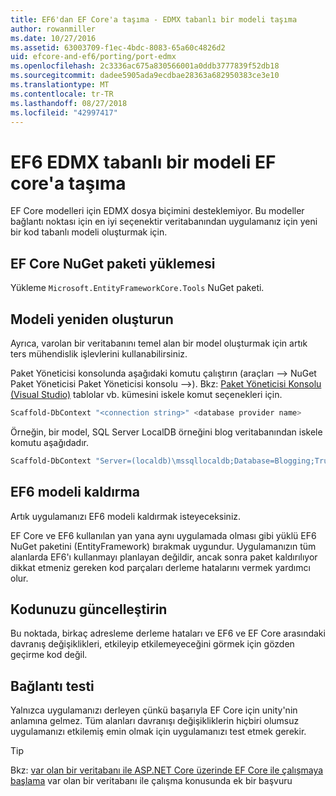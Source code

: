 ```yaml
---
title: EF6'dan EF Core'a taşıma - EDMX tabanlı bir modeli taşıma
author: rowanmiller
ms.date: 10/27/2016
ms.assetid: 63003709-f1ec-4bdc-8083-65a60c4826d2
uid: efcore-and-ef6/porting/port-edmx
ms.openlocfilehash: 2c3336ac675a830566001a0ddb3777839f52db18
ms.sourcegitcommit: dadee5905ada9ecdbae28363a682950383ce3e10
ms.translationtype: MT
ms.contentlocale: tr-TR
ms.lasthandoff: 08/27/2018
ms.locfileid: "42997417"
---
```

# <a name="porting-an-ef6-edmx-based-model-to-ef-core"></a>EF6 EDMX tabanlı bir modeli EF core'a taşıma

EF Core modelleri için EDMX dosya biçimini desteklemiyor. Bu modeller bağlantı noktası için en iyi seçenektir veritabanından uygulamanız için yeni bir kod tabanlı modeli oluşturmak için.

## <a name="install-ef-core-nuget-packages"></a>EF Core NuGet paketi yüklemesi

Yükleme `Microsoft.EntityFrameworkCore.Tools` NuGet paketi.

## <a name="regenerate-the-model"></a>Modeli yeniden oluşturun

Ayrıca, varolan bir veritabanını temel alan bir model oluşturmak için artık ters mühendislik işlevlerini kullanabilirsiniz.

Paket Yöneticisi konsolunda aşağıdaki komutu çalıştırın (araçları –> NuGet Paket Yöneticisi Paket Yöneticisi konsolu –>). Bkz: [Paket Yöneticisi Konsolu (Visual Studio)](../../core/miscellaneous/cli/powershell.md) tablolar vb. kümesini iskele komut seçenekleri için.

``` powershell
Scaffold-DbContext "<connection string>" <database provider name>
```

Örneğin, bir model, SQL Server LocalDB örneğini blog veritabanından iskele komutu aşağıdadır.

``` powershell
Scaffold-DbContext "Server=(localdb)\mssqllocaldb;Database=Blogging;Trusted_Connection=True;" Microsoft.EntityFrameworkCore.SqlServer
```

## <a name="remove-ef6-model"></a>EF6 modeli kaldırma

Artık uygulamanızı EF6 modeli kaldırmak isteyeceksiniz.

EF Core ve EF6 kullanılan yan yana aynı uygulamada olması gibi yüklü EF6 NuGet paketini (EntityFramework) bırakmak uygundur. Uygulamanızın tüm alanlarda EF6'ı kullanmayı planlayan değildir, ancak sonra paket kaldırılıyor dikkat etmeniz gereken kod parçaları derleme hatalarını vermek yardımcı olur.

## <a name="update-your-code"></a>Kodunuzu güncelleştirin

Bu noktada, birkaç adresleme derleme hataları ve EF6 ve EF Core arasındaki davranış değişiklikleri, etkileyip etkilemeyeceğini görmek için gözden geçirme kod değil.

## <a name="test-the-port"></a>Bağlantı testi

Yalnızca uygulamanızı derleyen çünkü başarıyla EF Core için unity'nin anlamına gelmez. Tüm alanları davranışı değişikliklerin hiçbiri olumsuz uygulamanızı etkilemiş emin olmak için uygulamanızı test etmek gerekir.

> [!TIP]
> Bkz: [var olan bir veritabanı ile ASP.NET Core üzerinde EF Core ile çalışmaya başlama](xref:core/get-started/aspnetcore/existing-db) var olan bir veritabanı ile çalışma konusunda ek bir başvuru 

